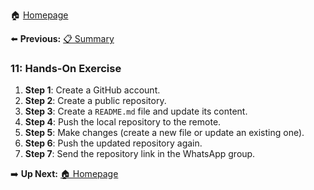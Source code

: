🏠 [Homepage](../README.md)

⬅️ **Previous:** [📋 Summary](./1-10-summary.md)


### 11: Hands-On Exercise

1. **Step 1**: Create a GitHub account.  
2. **Step 2**: Create a public repository.  
3. **Step 3**: Create a `README.md` file and update its content.  
4. **Step 4**: Push the local repository to the remote.  
5. **Step 5**: Make changes (create a new file or update an existing one).  
6. **Step 6**: Push the updated repository again.  
7. **Step 7**: Send the repository link in the WhatsApp group. 



➡️ **Up Next:** [ 🏠  Homepage](../README.md)